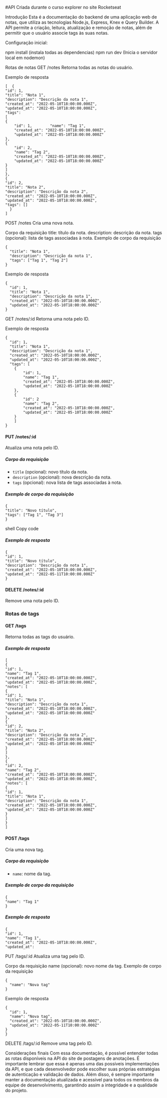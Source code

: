 #API Criada durante o curso explorer no site Rocketseat

Introdução
Esta é a documentação do backend de uma aplicação web de notas, que utiliza as tecnologias Node.js, Express, Knex e Query Builder. A API permite a criação, leitura, atualização e remoção de notas, além de permitir que o usuário associe tags às suas notas.

Configuração inicial:

npm install (instala todas as dependencias)
npm run dev (Inicia o servidor local em nodemon)

Rotas de notas
GET /notes
Retorna todas as notas do usuário.

Exemplo de resposta
```
[  {   
"id": 1,    
"title": "Nota 1", 
"description": "Descrição da nota 1",
"created_at": "2022-05-10T18:00:00.000Z",
"updated_at": "2022-05-10T18:00:00.000Z",
"tags": 
[      
{  
    "id": 1,        "name": "Tag 1",
    "created_at": "2022-05-10T18:00:00.000Z",
    "updated_at": "2022-05-10T18:00:00.000Z"
},
{        
    "id": 2,
    "name": "Tag 2",
    "created_at": "2022-05-10T18:00:00.000Z",
    "updated_at": "2022-05-10T18:00:00.000Z"
}    
]
},
{
"id": 2,
"title": "Nota 2",
"description": "Descrição da nota 2",
"created_at": "2022-05-10T18:00:00.000Z",
"updated_at": "2022-05-10T18:00:00.000Z",
"tags": []
  }
]
```
POST /notes
Cria uma nova nota.

Corpo da requisição
title: título da nota.
description: descrição da nota.
tags (opcional): lista de tags associadas à nota.
Exemplo de corpo da requisição
``` 
{
  "title": "Nota 1",
  "description": "Descrição da nota 1",
  "tags": ["Tag 1", "Tag 2"]
}
```
Exemplo de resposta

```
{
  "id": 1,
  "title": "Nota 1",
  "description": "Descrição da nota 1",
  "created_at": "2022-05-10T18:00:00.000Z",
  "updated_at": "2022-05-10T18:00:00.000Z"
}
```
GET /notes/:id
Retorna uma nota pelo ID.

Exemplo de resposta
``` 
{
  "id": 1,
  "title": "Nota 1",
  "description": "Descrição da nota 1",
  "created_at": "2022-05-10T18:00:00.000Z",
  "updated_at": "2022-05-10T18:00:00.000Z",
  "tags": [
    {
        "id": 1,
        "name": "Tag 1",
        "created_at": "2022-05-10T18:00:00.000Z",
        "updated_at": "2022-05-10T18:00:00.000Z"
    },
    {
        "id": 2
        "name": "Tag 2",
        "created_at": "2022-05-10T18:00:00.000Z",
        "updated_at": "2022-05-10T18:00:00.000Z"
    }
    ]
}
```

#### PUT /notes/:id

Atualiza uma nota pelo ID.

##### Corpo da requisição

- `title` (opcional): novo título da nota.
- `description` (opcional): nova descrição da nota.
- `tags` (opcional): nova lista de tags associadas à nota.

##### Exemplo de corpo da requisição
```
{
"title": "Novo título",
"tags": ["Tag 1", "Tag 3"]
}
```
shell
Copy code

##### Exemplo de resposta
```
{
"id": 1,
"title": "Novo título",
"description": "Descrição da nota 1",
"created_at": "2022-05-10T18:00:00.000Z",
"updated_at": "2022-05-11T10:00:00.000Z"
}
```

#### DELETE /notes/:id

Remove uma nota pelo ID.

### Rotas de tags

#### GET /tags

Retorna todas as tags do usuário.

##### Exemplo de resposta
```
[
{
"id": 1,
"name": "Tag 1",
"created_at": "2022-05-10T18:00:00.000Z",
"updated_at": "2022-05-10T18:00:00.000Z",
"notes": [
{
"id": 1,
"title": "Nota 1",
"description": "Descrição da nota 1",
"created_at": "2022-05-10T18:00:00.000Z",
"updated_at": "2022-05-10T18:00:00.000Z"
},
{
"id": 2,
"title": "Nota 2",
"description": "Descrição da nota 2",
"created_at": "2022-05-10T18:00:00.000Z",
"updated_at": "2022-05-10T18:00:00.000Z"
}
]
},
{
"id": 2,
"name": "Tag 2",
"created_at": "2022-05-10T18:00:00.000Z",
"updated_at": "2022-05-10T18:00:00.000Z",
"notes": [
{
"id": 1,
"title": "Nota 1",
"description": "Descrição da nota 1",
"created_at": "2022-05-10T18:00:00.000Z",
"updated_at": "2022-05-10T18:00:00.000Z"
}
]
}
]
```
#### POST /tags

Cria uma nova tag.

##### Corpo da requisição

- `name`: nome da tag.

##### Exemplo de corpo da requisição
```
{
"name": "Tag 1"
}
```


##### Exemplo de resposta
```
{
"id": 1,
"name": "Tag 1",
"created_at": "2022-05-10T18:00:00.000Z",
"updated_at": 
```
PUT /tags/:id
Atualiza uma tag pelo ID.

Corpo da requisição
name (opcional): novo nome da tag.
Exemplo de corpo da requisição
```
{
  "name": "Nova tag"
}
```
Exemplo de resposta
```
{
  "id": 1,
  "name": "Nova tag",
  "created_at": "2022-05-10T18:00:00.000Z",
  "updated_at": "2022-05-11T10:00:00.000Z"
}
}
```
DELETE /tags/:id
Remove uma tag pelo ID.

Considerações finais
Com essa documentação, é possível entender todas as rotas disponíveis na API do site de postagens de anotações. É importante lembrar que essa é apenas uma das possíveis implementações da API, e que cada desenvolvedor pode escolher suas próprias estratégias de autenticação e validação de dados. Além disso, é sempre importante manter a documentação atualizada e acessível para todos os membros da equipe de desenvolvimento, garantindo assim a integridade e a qualidade do projeto.
